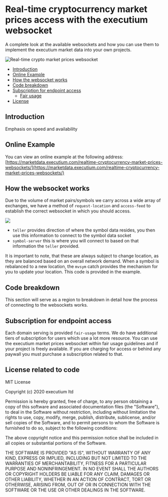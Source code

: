 # Real-time cryptocurrency market prices access with the executium websocket
A complete look at the available websockets and how you can use them to implement the executium market data into your own projects.

![Real-time crypto market prices websocket](https://i.imgur.com/VGeP4EG.png)

- [Introduction](#introduction)
- [Online Example](#online-example)
- [How the websocket works](#how-the-websocket-works)
- [Code breakdown](#code-breakdown)
- [Subscription for endpoint access](#subscription-for-endpoint-access)
  - [Fair usage](./FAIR-USAGE.md)
- [License](#license-related-to-code)

## Introduction
Emphasis on speed and availability

## Online Example
You can view an online example at the following address: [https://marketdata.executium.com/realtime-cryptocurrency-market-prices-websockets/](https://marketdata.executium.com/realtime-cryptocurrency-market-prices-websockets/)

## How the websocket works
Due to the volume of market pairs/symbols we carry across a wide array of exchanges, we have a method of `request-location` and `access-feed` to establish the correct websocket in which you should access.

![](https://i.imgur.com/lOPv6T7.jpg)

- `teller` provides direction of where the symbol data resides, you then use this information to connect to the symbol data socket
- `symbol-server` this is where you will connect to based on that information the `teller` provided.

It is important to note, that these are always subject to change location, as they are balanced based on an overall network demand. When a symbol is rebalanced to a new location, the `mvsym` catch provides the mechanism for you to update your location. This code is provided in the example.

## Code breakdown
This section will serve as a region to breakdown in detail how the process of connecting to the websockets works.

## Subscription for endpoint access
Each domain serving is provided `fair-usage` terms. We do have additional tiers of subscription for users which use a lot more resource. You can use the executium market prices websocket within fair usage guidelines and if your project is freely available. If you are charging for access or behind any paywall you must purchase a subscription related to that.

## License related to code

MIT License

Copyright (c) 2020 executium ltd

Permission is hereby granted, free of charge, to any person obtaining a copy of this software and associated documentation files (the "Software"), to deal in the Software without restriction, including without limitation the rights to use, copy, modify, merge, publish, distribute, sublicense, and/or sell copies of the Software, and to permit persons to whom the Software is furnished to do so, subject to the following conditions:

The above copyright notice and this permission notice shall be included in all copies or substantial portions of the Software.

THE SOFTWARE IS PROVIDED "AS IS", WITHOUT WARRANTY OF ANY KIND, EXPRESS OR IMPLIED, INCLUDING BUT NOT LIMITED TO THE WARRANTIES OF MERCHANTABILITY, FITNESS FOR A PARTICULAR PURPOSE AND NONINFRINGEMENT. IN NO EVENT SHALL THE AUTHORS OR COPYRIGHT HOLDERS BE LIABLE FOR ANY CLAIM, DAMAGES OR OTHER LIABILITY, WHETHER IN AN ACTION OF CONTRACT, TORT OR OTHERWISE, ARISING FROM, OUT OF OR IN CONNECTION WITH THE SOFTWARE OR THE USE OR OTHER DEALINGS IN THE SOFTWARE.

